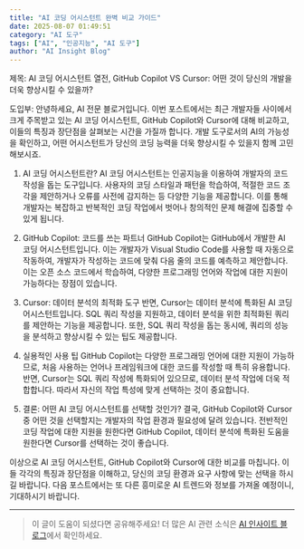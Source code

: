 ```yaml
---
title: "AI 코딩 어시스턴트 완벽 비교 가이드"
date: 2025-08-07 01:49:51
category: "AI 도구"
tags: ["AI", "인공지능", "AI 도구"]
author: "AI Insight Blog"
---
```


제목: AI 코딩 어시스턴트 열전, GitHub Copilot VS Cursor: 어떤 것이 당신의 개발을 더욱 향상시킬 수 있을까?

도입부:
안녕하세요, AI 전문 블로거입니다. 이번 포스트에서는 최근 개발자들 사이에서 크게 주목받고 있는 AI 코딩 어시스턴트, GitHub Copilot와 Cursor에 대해 비교하고, 이들의 특징과 장단점을 살펴보는 시간을 가질까 합니다. 개발 도구로서의 AI의 가능성을 확인하고, 어떤 어시스턴트가 당신의 코딩 능력을 더욱 향상시킬 수 있을지 함께 고민해보시죠.

1. AI 코딩 어시스턴트란?
AI 코딩 어시스턴트는 인공지능을 이용하여 개발자의 코드 작성을 돕는 도구입니다. 사용자의 코딩 스타일과 패턴을 학습하여, 적절한 코드 조각을 제안하거나 오류를 사전에 감지하는 등 다양한 기능을 제공합니다. 이를 통해 개발자는 복잡하고 반복적인 코딩 작업에서 벗어나 창의적인 문제 해결에 집중할 수 있게 됩니다.

2. GitHub Copilot: 코드를 쓰는 파트너
GitHub Copilot는 GitHub에서 개발한 AI 코딩 어시스턴트입니다. 이는 개발자가 Visual Studio Code를 사용할 때 자동으로 작동하여, 개발자가 작성하는 코드에 맞춰 다음 줄의 코드를 예측하고 제안합니다. 이는 오픈 소스 코드에서 학습하여, 다양한 프로그래밍 언어와 작업에 대한 지원이 가능하다는 장점이 있습니다. 

3. Cursor: 데이터 분석의 최적화 도구
반면, Cursor는 데이터 분석에 특화된 AI 코딩 어시스턴트입니다. SQL 쿼리 작성을 지원하고, 데이터 분석을 위한 최적화된 쿼리를 제안하는 기능을 제공합니다. 또한, SQL 쿼리 작성을 돕는 동시에, 쿼리의 성능을 분석하고 향상시킬 수 있는 팁도 제공합니다.

4. 실용적인 사용 팁
GitHub Copilot는 다양한 프로그래밍 언어에 대한 지원이 가능하므로, 처음 사용하는 언어나 프레임워크에 대한 코드를 작성할 때 특히 유용합니다. 반면, Cursor는 SQL 쿼리 작성에 특화되어 있으므로, 데이터 분석 작업에 더욱 적합합니다. 따라서 자신의 작업 특성에 맞게 선택하는 것이 중요합니다.

5. 결론: 어떤 AI 코딩 어시스턴트를 선택할 것인가?
결국, GitHub Copilot와 Cursor 중 어떤 것을 선택할지는 개발자의 작업 환경과 필요성에 달려 있습니다. 전반적인 코딩 작업에 대한 지원을 원한다면 GitHub Copilot, 데이터 분석에 특화된 도움을 원한다면 Cursor를 선택하는 것이 좋습니다.

이상으로 AI 코딩 어시스턴트, GitHub Copilot와 Cursor에 대한 비교를 마칩니다. 이들 각각의 특징과 장단점을 이해하고, 당신의 코딩 환경과 요구 사항에 맞는 선택을 하시길 바랍니다. 다음 포스트에서는 또 다른 흥미로운 AI 트렌드와 정보를 가져올 예정이니, 기대하시기 바랍니다.

---

> 이 글이 도움이 되셨다면 공유해주세요! 
> 더 많은 AI 관련 소식은 [AI 인사이트 블로그](https://tonyhwang1004.github.io/ai-insight-blog)에서 확인하세요.
